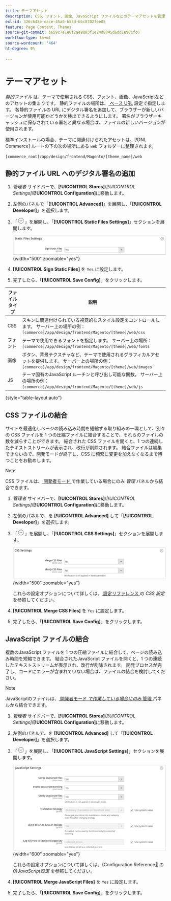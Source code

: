 ```yaml
---
title: テーマアセット
description: CSS、フォント、画像、JavaScript ファイルなどのテーマアセットを管理する方法について説明します。
exl-id: 326c648e-eace-45a0-b53d-bbc8702fee05
feature: Page Content, Themes
source-git-commit: b659c7e1e8f2ae9883f1e24d8045d6dd1e90cfc0
workflow-type: tm+mt
source-wordcount: '464'
ht-degree: 0%

---
```


# テーマアセット

_静的ファイル_ は、テーマで使用される CSS、フォント、画像、JavaScriptなどのアセットの集まりです。 静的ファイルの場所は、[ ベース URL](../stores-purchase/store-urls.md) 設定で指定します。 各静的ファイルの URL にデジタル署名を追加して、ブラウザーが新しいバージョンが使用可能かどうかを検出できるようにします。 署名がブラウザーキャッシュに保存されている署名と異なる場合は、ファイルの新しいバージョンが使用されます。

標準インストールの場合、テーマに関連付けられたアセットは、[!DNL Commerce] ルートの下の次の場所にある `web` フォルダーに整理されます。

`[commerce_root]/app/design/frontend/Magento/[theme_name]/web`

## 静的ファイル URL へのデジタル署名の追加

1. _管理者_ サイドバーで、**[!UICONTROL Stores]**/_[!UICONTROL Settings]_/**[!UICONTROL Configuration]**&#x200B;に移動します。

1. 左側のパネルで「**[!UICONTROL Advanced]**」を展開し、「**[!UICONTROL Developer]**」を選択します。

1. 「![ 展開セレクター ](../assets/icon-display-expand.png)」を展開し、「**[!UICONTROL Static Files Settings]**」セクションを展開します。

   ![ 静的ファイル設定 ](./assets/developer-static-files-settings.png){width="500" zoomable="yes"}

1. **[!UICONTROL Sign Static Files]** を `Yes` に設定します。

1. 完了したら、「**[!UICONTROL Save Config]**」をクリックします。

| ファイルタイプ | 説明 |
|--- |--- |
| CSS | スキンに関連付けられている視覚的なスタイル設定をコントロールします。 サーバー上の場所の例：`[commerce]/app/design/frontend/Magento/[theme]/web/css` |
| フォント | テーマで使用できるフォントを指定します。 サーバー上の場所：`[commerce]/app/design/frontend/Magento/[theme]/web/fonts` |
| 画像 | ボタン、背景テクスチャなど、テーマで使用されるグラフィカルアセットを提供します。 サーバー上の場所の例：`[commerce]/app/design/frontend/Magento/[theme]/web/images` |
| JS | テーマ固有のJavaScript ルーチンと呼び出し可能な関数。 サーバー上の場所の例：`[commerce]/app/design/frontend/Magento/[theme]/web/js` |

{style="table-layout:auto"}

## CSS ファイルの結合

サイトを最適化しページの読み込み時間を短縮する取り組みの一環として、別々の CSS ファイルを 1 つの圧縮ファイルに結合することで、それらのファイルの数を減らすことができます。 結合された CSS ファイルを開くと、1 つの連続したテキストストリームが表示され、改行が削除されます。 結合ファイルは編集できないので、開発モードが終了し、CSS に頻繁に変更を加えなくなるまで待つことをお勧めします。

>[!NOTE]
>
>CSS ファイルは、[ 開発者モード ](../systems/developer-tools.md#operation-modes) で作業している場合にのみ _管理_ パネルから結合できます。

1. _管理者_ サイドバーで、**[!UICONTROL Stores]**/_[!UICONTROL Settings]_/**[!UICONTROL Configuration]**&#x200B;に移動します。

1. 左側のパネルで、を **[!UICONTROL Advanced]** して「**[!UICONTROL Developer]**」を選択します。

1. 「![ 展開セレクター ](../assets/icon-display-expand.png)」を展開し、「**[!UICONTROL CSS Settings]**」セクションを展開します。

   ![CSS 設定 ](./assets/developer-css-settings.png){width="500" zoomable="yes"}

   これらの設定オプションについて詳しくは、[ 設定リファレンス ](../configuration-reference/advanced/developer.md#css-settings) の _CSS 設定_ を参照してください。

1. **[!UICONTROL Merge CSS Files]** を `Yes` に設定します。

1. 完了したら、「**[!UICONTROL Save Config]**」をクリックします。

## JavaScript ファイルの結合

複数のJavaScript ファイルを 1 つの圧縮ファイルに結合して、ページの読み込み時間を短縮できます。 結合されたJavaScript ファイルを開くと、1 つの連続したテキストストリームが表示され、改行が削除されます。 開発プロセスが完了し、コードにエラーが含まれていない場合は、ファイルの結合を検討してください。

>[!NOTE]
>
>JavaScriptのファイルは、[ 開発者モード _で作業している場合にのみ_ 管理 ](../systems/developer-tools.md#operation-modes) パネルから結合できます。

1. _管理者_ サイドバーで、**[!UICONTROL Stores]**/_[!UICONTROL Settings]_/**[!UICONTROL Configuration]**&#x200B;に移動します。

1. 左側のパネルで、を **[!UICONTROL Advanced]** して「**[!UICONTROL Developer]**」を選択します。

1. 「![ 展開セレクター ](../assets/icon-display-expand.png)」を展開し、「**[!UICONTROL JavaScript Settings]**」セクションを展開します。

   ![JavaScriptの設定 ](./assets/developer-javascript-settings.png){width="600" zoomable="yes"}

   これらの設定オプションについて詳しくは、{Configuration Reference[&#128279;](../configuration-reference/advanced/developer.md#javascript-settings) の _0}JavaScript設定_ を参照してください。

1. **[!UICONTROL Merge JavaScript Files]** を `Yes` に設定します。

1. 完了したら、「**[!UICONTROL Save Config]**」をクリックします。
